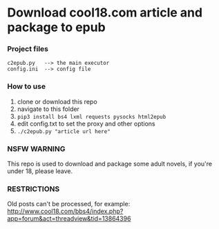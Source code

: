 # Download cool18.com article and package to epub

### Project files

```
c2epub.py	--> the main executor
config.ini	--> config file
```

### How to use

1. clone or download this repo
2. navigate to this folder
3. ```pip3 install bs4 lxml requests pysocks html2epub```
4. edit config.txt to set the proxy and other options
5. ```./c2epub.py "article url here"```

### NSFW WARNING

This repo is used to download and package some adult novels, if you're under 18, please leave.

### RESTRICTIONS

Old posts can't be processed, for example: http://www.cool18.com/bbs4/index.php?app=forum&act=threadview&tid=13864396 

